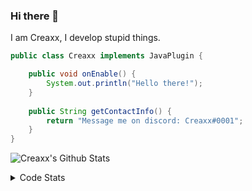 ### Hi there 👋

I am Creaxx, I develop stupid things. 

```java
public class Creaxx implements JavaPlugin {

    public void onEnable() {
        System.out.println("Hello there!");
    }
    
    public String getContactInfo() {
        return "Message me on discord: Creaxx#0001";
    }
}
```

![Creaxx's Github Stats](https://github-readme-stats.vercel.app/api?username=CreaxxOG&show_icons=true&theme=dark&count_private=true)

<details>
  <summary>Code Stats</summary>

<!--START_SECTION:waka-->
![Code Time](http://img.shields.io/badge/Code%20Time-1%2C092%20hrs%2044%20mins-blue)

![Lines of code](https://img.shields.io/badge/From%20Hello%20World%20I%27ve%20Written-166%20lines%20of%20code-blue)

**🐱 My GitHub Data** 

> 🏆 417 Contributions in the Year 2023
 > 
> 📦 66.2 kB Used in GitHub's Storage 
 > 
> 🚫 Not Opted to Hire
 > 
> 📜 4 Public Repositories 
 > 
> 🔑 2 Private Repositories  
 > 
**I'm an Early 🐤** 

```text
🌞 Morning    81 commits     ██░░░░░░░░░░░░░░░░░░░░░░░   8.21% 
🌆 Daytime    476 commits    ████████████░░░░░░░░░░░░░   48.23% 
🌃 Evening    412 commits    ██████████░░░░░░░░░░░░░░░   41.74% 
🌙 Night      18 commits     ░░░░░░░░░░░░░░░░░░░░░░░░░   1.82%

```
📅 **I'm Most Productive on Saturday** 

```text
Monday       91 commits     ██░░░░░░░░░░░░░░░░░░░░░░░   9.22% 
Tuesday      164 commits    ████░░░░░░░░░░░░░░░░░░░░░   16.62% 
Wednesday    116 commits    ███░░░░░░░░░░░░░░░░░░░░░░   11.75% 
Thursday     113 commits    ██░░░░░░░░░░░░░░░░░░░░░░░   11.45% 
Friday       102 commits    ██░░░░░░░░░░░░░░░░░░░░░░░   10.33% 
Saturday     243 commits    ██████░░░░░░░░░░░░░░░░░░░   24.62% 
Sunday       158 commits    ████░░░░░░░░░░░░░░░░░░░░░   16.01%

```


📊 **This Week I Spent My Time On** 

```text
💬 Programming Languages: 
Java                     8 hrs 37 mins       ███████████████████████░░   94.61% 
Kotlin                   13 mins             ░░░░░░░░░░░░░░░░░░░░░░░░░   2.51% 
XML                      8 mins              ░░░░░░░░░░░░░░░░░░░░░░░░░   1.48% 
GitIgnore file           3 mins              ░░░░░░░░░░░░░░░░░░░░░░░░░   0.71% 
YAML                     3 mins              ░░░░░░░░░░░░░░░░░░░░░░░░░   0.68%

🔥 Editors: 
IntelliJ                 9 hrs 7 mins        █████████████████████████   100.0%

```

**I Mostly Code in Java** 

```text
Java                     14 repos            ████████████████░░░░░░░░░   63.64% 
Kotlin                   7 repos             ████████░░░░░░░░░░░░░░░░░   31.82% 
EJS                      1 repo              █░░░░░░░░░░░░░░░░░░░░░░░░   4.55%

```



 Last Updated on 06/02/2023 01:38:54 UTC
<!--END_SECTION:waka-->
</details>
